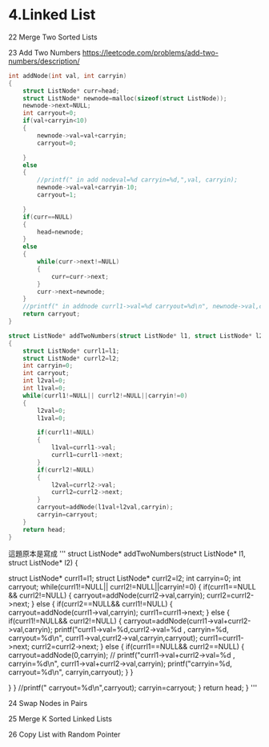 # 4.Linked List

22 Merge Two Sorted Lists

23 Add Two Numbers
https://leetcode.com/problems/add-two-numbers/description/

```c
int addNode(int val, int carryin)
{
    struct ListNode* curr=head;
    struct ListNode* newnode=malloc(sizeof(struct ListNode));
    newnode->next=NULL;
    int carryout=0;
    if(val+carryin<10)
    {
        newnode->val=val+carryin;
        carryout=0;

    }
    else
    {
        //printf(" in add nodeval=%d carryin=%d,",val, carryin);
        newnode->val=val+carryin-10;
        carryout=1;

    }
    if(curr==NULL)
    {
        head=newnode;
    }
    else
    {
        while(curr->next!=NULL)
        {
            curr=curr->next;
        }
        curr->next=newnode;
    }
    //printf(" in addnode currl1->val=%d carryout=%d\n", newnode->val,carryout);
    return carryout;
}

struct ListNode* addTwoNumbers(struct ListNode* l1, struct ListNode* l2)
{
    struct ListNode* currl1=l1;
    struct ListNode* currl2=l2;
    int carryin=0;
    int carryout;
    int l2val=0;
    int l1val=0;
    while(currl1!=NULL|| currl2!=NULL||carryin!=0)
    {
        l2val=0;
        l1val=0;

        if(currl1!=NULL)
        {
            l1val=currl1->val;
            currl1=currl1->next;
        }
        if(currl2!=NULL)
        {
            l2val=currl2->val;
            currl2=currl2->next;
        }
        carryout=addNode(l1val+l2val,carryin);
        carryin=carryout;
    }
    return head;
}
```


這題原本是寫成
'''
struct ListNode* addTwoNumbers(struct ListNode* l1, struct ListNode* l2)
{

struct ListNode* currl1=l1;
struct ListNode* currl2=l2;
int carryin=0;
int carryout;
while(currl1!=NULL|| currl2!=NULL||carryin!=0)
{
if(currl1==NULL && currl2!=NULL)
{
carryout=addNode(currl2->val,carryin);
currl2=currl2->next;
}
else
{
if(currl2==NULL&& currl1!=NULL)
{
carryout=addNode(currl1->val,carryin);
currl1=currl1->next;
}
else
{
if(currl1!=NULL&& currl2!=NULL)
{
carryout=addNode(currl1->val+currl2->val,carryin);
printf("currl1->val=%d,currl2->val=%d , carryin=%d, carryout=%d\n", currl1->val,currl2->val,carryin,carryout);
currl1=currl1->next;
currl2=currl2->next;
}
else
{
if(currl1==NULL&& currl2==NULL)
{
carryout=addNode(0,carryin);
// printf("currl1->val+currl2->val=%d , carryin=%d\n", currl1->val+currl2->val,carryin);
printf("carryin=%d, carryout=%d\n", carryin,carryout);
}
}

}
}
//printf(" carryout=%d\n",carryout);
carryin=carryout;
}
return head;
}
'''

24 Swap Nodes in Pairs

25 Merge K Sorted Linked Lists

26 Copy List with Random Pointer



